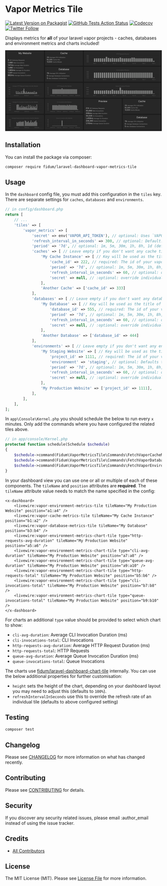 # Vapor Metrics Tile

[![Latest Version on Packagist](https://img.shields.io/packagist/v/fidum/laravel-dashboard-vapor-metrics-tile.svg?style=for-the-badge)](https://packagist.org/packages/fidum/laravel-dashboard-vapor-metrics-tile)
[![GitHub Tests Action Status](https://img.shields.io/github/workflow/status/fidum/laravel-dashboard-vapor-metrics-tile/run-tests?label=tests&style=for-the-badge)](https://github.com/fidum/laravel-dashboard-vapor-metrics-tile/actions?query=workflow%3Arun-tests+branch%3Amaster)
[![Codecov](https://img.shields.io/codecov/c/github/fidum/laravel-dashboard-vapor-metrics-tile?logo=codecov&logoColor=white&style=for-the-badge)](https://codecov.io/gh/fidum/laravel-dashboard-vapor-metrics-tile)
[![Twitter Follow](https://img.shields.io/twitter/follow/danmasonmp?label=Follow&logo=twitter&style=for-the-badge)](https://twitter.com/danmasonmp)  

Displays metrics for **all** of your laravel vapor projects - caches, databases and environment metrics and charts included! 

![Preview](docs/preview.png)

## Installation

You can install the package via composer:

```bash
composer require fidum/laravel-dashboard-vapor-metrics-tile
```

## Usage
In the `dashboard` config file, you must add this configuration in the `tiles` key. There are separate settings for 
`caches`, `databases` and `environments`.

```php
// in config/dashboard.php
return [
    // ...
    'tiles' => [
        'vapor_metrics' => [
            'secret' => env('VAPOR_API_TOKEN'), // optional: Uses `VAPOR_API_TOKEN` env by default
            'refresh_interval_in_seconds' => 300, // optional: Default: 300 seconds (5 minutes)
            'period' => '7d', // optional: 1m, 5m, 30m, 1h, 8h, 1d (default), 3d, 7d, 1M
            'caches' => [ // Leave empty if you don't want any cache tiles
                'My Cache Instance' => [ // Key will be used as the title of the displayed tile
                    'cache_id' => 222, // required: The id of your vapor cache instance
                    'period' => '7d', // optional: 1m, 5m, 30m, 1h, 8h, 1d (default), 3d, 7d, 1M
                    'refresh_interval_in_seconds' => 60, // optional: override individual tile
                    'secret' => null, // :optional: override individual tile
                ],
                'Another Cache' => ['cache_id' => 333]
            ],
            'databases' => [ // Leave empty if you don't want any database tiles
                'My Database' => [ // Key will be used as the title of the displayed tile
                    'database_id' => 555, // required: The id of your vapor database instance
                    'period' => '7d', // optional: 1m, 5m, 30m, 1h, 8h, 1d (default), 3d, 7d, 1M
                    'refresh_interval_in_seconds' => 60, // optional: override individual tile
                    'secret' => null, // :optional: override individual tile
                ],
                'Another Database' => ['database_id' => 444]
            ],
            'environments' => [ // Leave empty if you don't want any envrionment tiles
                'My Staging Website' => [ // Key will be used as the title of the displayed tile                
                    'project_id' => 1111, // required: The id of your vapor project
                    'environment' => 'staging', // optional: Defaults to 'production'
                    'period' => '7d', // optional: 1m, 5m, 30m, 1h, 8h, 1d (default), 3d, 7d, 1M
                    'refresh_interval_in_seconds' => 60, // optional: override individual tile
                    'secret' => null, // :optional: override individual tile
                ],
                'My Production Website' => ['project_id' => 1111],
            ],
        ],
    ],
];
```

In `app\Console\Kernel.php` you should schedule the below to run every `x` minutes. Only add the commands where you have configured the related tiles above. 

```php
// in app/console/Kernel.php
protected function schedule(Schedule $schedule)
{
    $schedule->command(Fidum\VaporMetricsTile\Commands\FetchVaporCacheMetricsCommand::class)->everyThirtyMinutes();
    $schedule->command(Fidum\VaporMetricsTile\Commands\FetchVaporDatabaseMetricsCommand::class)->everyThirtyMinutes();
    $schedule->command(Fidum\VaporMetricsTile\Commands\FetchVaporEnvironmentMetricsCommand::class)->everyThirtyMinutes();
}
```

In your dashboard view you can use one or all or multiple of each of these components. The `tileName` and `position` 
attributes are **required**. The `tileName` attribute value needs to match the name specified in the config:

```blade
<x-dashboard>
    <livewire:vapor-environment-metrics-tile tileName="My Production Website" position="a1:a4" />
    <livewire:vapor-cache-metrics-tile tileName="My Cache Instance" position="b1:a2" />
    <livewire:vapor-database-metrics-tile tileName="My Database" position="b3:b4" />
    <livewire:vapor-environment-metrics-chart-tile type="http-requests-avg-duration" tileName="My Production Website" position="a5:a6" />
    <livewire:vapor-environment-metrics-chart-tile type="cli-avg-duration" tileName="My Production Website" position="a7:a8" />
    <livewire:vapor-environment-metrics-chart-tile type="queue-avg-duration" tileName="My Production Website" position="a9:a10" />
    <livewire:vapor-environment-metrics-chart-tile type="http-requests-total" tileName="My Production Website" position="b5:b6" />
    <livewire:vapor-environment-metrics-chart-tile type="cli-invocations-total" tileName="My Production Website" position="b7:b8" />
    <livewire:vapor-environment-metrics-chart-tile type="queue-invocations-total" tileName="My Production Website" position="b9:b10" />
</x-dashboard>
```

For charts an additional `type` value should be provided to select which chart to show:

- `cli-avg-duration`: Average CLI Invocation Duration (ms)
- `cli-invocations-total`: CLI Invocations
- `http-requests-avg-duration`: Average HTTP Request Duration (ms) 
- `http-requests-total`: HTTP Requests
- `queue-avg-duration`: Average Queue Invocation Duration (ms)
- `queue-invocations-total`: Queue Invocations

The charts use [fidum/laravel-dashboard-chart-tile](https://github.com/fidum/laravel-dashboard-chart-tile) internally. 
You can use the below additional properties for further customisation:
 
- `height` sets the height of the chart, depending on your dashboard layout you may need to adjust this (defaults to `100%`).
- `refreshIntervalInSeconds` use this to override the refresh rate of an individual tile (defaults to above configured setting) 

## Testing
```bash
composer test
```

## Changelog

Please see [CHANGELOG](CHANGELOG.md) for more information on what has changed recently.

## Contributing

Please see [CONTRIBUTING](CONTRIBUTING.md) for details.

## Security

If you discover any security related issues, please email :author_email instead of using the issue tracker.

## Credits

- [All Contributors](../../contributors)

## License

The MIT License (MIT). Please see [License File](LICENSE.md) for more information.
